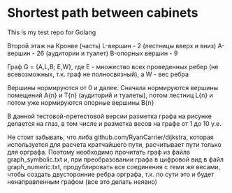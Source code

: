 # Shortest path between cabinets
This is my test repo for Golang

Второй этаж на Кронве (часть)
L-вершин - 2 (лестницы вверх и вниз)
A-вершин - 26 (аудитории и туалет)
B-опорных вершин - 9

Граф G = {A,L,B; E,W}, где Е - множество всех проведенных ребер (не всевозможных, т.к. граф не полносвязный), а W - вес ребра

Вершины нормируются от 0 и далее. Сначала нормируются вершины помещений A{n} и T{n} (аудиторий и туалеты), потом лестниц  L{n} и потом уже нормируются опорные вершины B{n}

В данной тестовой-претестовой версии разметка графа на рисунке делается на глаз, в том числе и разметка весов на графе от 1 до 10 у.е.

Не стоит забывать, что либа github.com/RyanCarrier/dijkstra, которая используется для расчета кратчайшего пути, расчитывает пути только для орграфа.
Поэтому необходимо прочитать граф из файла graph_symbolic.txt и, при преобразовании графа в цифровой вид в файл graph_numeric.txt, продублировать все соединения с теми же весами, чтобы создать двусторонние ребра
орграфа, т.к. по сути это и будет ненаправленным графом (все это делать неявно)